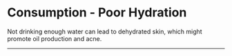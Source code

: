 # Consumption - Poor Hydration

Not drinking enough water can lead to dehydrated skin, which might promote oil production and acne.

---

